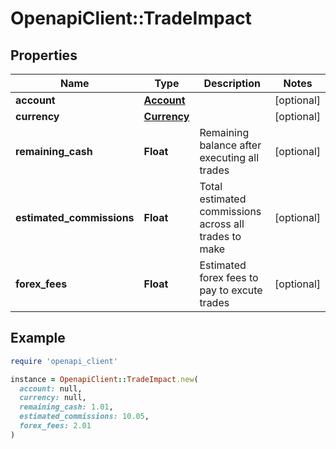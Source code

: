# OpenapiClient::TradeImpact

## Properties

| Name | Type | Description | Notes |
| ---- | ---- | ----------- | ----- |
| **account** | [**Account**](Account.md) |  | [optional] |
| **currency** | [**Currency**](Currency.md) |  | [optional] |
| **remaining_cash** | **Float** | Remaining balance after executing all trades | [optional] |
| **estimated_commissions** | **Float** | Total estimated commissions across all trades to make | [optional] |
| **forex_fees** | **Float** | Estimated forex fees to pay to excute trades | [optional] |

## Example

```ruby
require 'openapi_client'

instance = OpenapiClient::TradeImpact.new(
  account: null,
  currency: null,
  remaining_cash: 1.01,
  estimated_commissions: 10.05,
  forex_fees: 2.01
)
```

